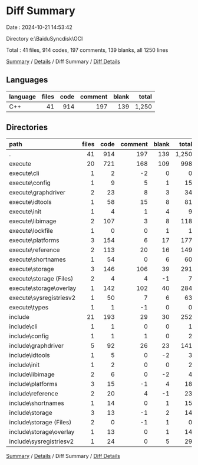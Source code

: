 # Diff Summary

Date : 2024-10-21 14:53:42

Directory e:\\BaiduSyncdisk\\OCI

Total : 41 files,  914 codes, 197 comments, 139 blanks, all 1250 lines

[Summary](results.md) / [Details](details.md) / Diff Summary / [Diff Details](diff-details.md)

## Languages
| language | files | code | comment | blank | total |
| :--- | ---: | ---: | ---: | ---: | ---: |
| C++ | 41 | 914 | 197 | 139 | 1,250 |

## Directories
| path | files | code | comment | blank | total |
| :--- | ---: | ---: | ---: | ---: | ---: |
| . | 41 | 914 | 197 | 139 | 1,250 |
| execute | 20 | 721 | 168 | 109 | 998 |
| execute\\cli | 1 | 2 | -2 | 0 | 0 |
| execute\\config | 1 | 9 | 5 | 1 | 15 |
| execute\\graphdriver | 2 | 23 | 8 | 3 | 34 |
| execute\\idtools | 1 | 58 | 15 | 8 | 81 |
| execute\\init | 1 | 4 | 1 | 4 | 9 |
| execute\\libimage | 2 | 107 | 3 | 8 | 118 |
| execute\\lockfile | 1 | 0 | 0 | 1 | 1 |
| execute\\platforms | 3 | 154 | 6 | 17 | 177 |
| execute\\reference | 2 | 113 | 20 | 16 | 149 |
| execute\\shortnames | 1 | 54 | 0 | 6 | 60 |
| execute\\storage | 3 | 146 | 106 | 39 | 291 |
| execute\\storage (Files) | 2 | 4 | 4 | -1 | 7 |
| execute\\storage\\overlay | 1 | 142 | 102 | 40 | 284 |
| execute\\sysregistriesv2 | 1 | 50 | 7 | 6 | 63 |
| execute\\types | 1 | 1 | -1 | 0 | 0 |
| include | 21 | 193 | 29 | 30 | 252 |
| include\\cli | 1 | 1 | 0 | 0 | 1 |
| include\\config | 1 | 1 | 1 | 0 | 2 |
| include\\graphdriver | 5 | 92 | 26 | 23 | 141 |
| include\\idtools | 1 | 5 | 0 | -2 | 3 |
| include\\init | 1 | 2 | 0 | 0 | 2 |
| include\\libimage | 2 | 6 | 0 | -2 | 4 |
| include\\platforms | 3 | 15 | -1 | 4 | 18 |
| include\\reference | 2 | 20 | 4 | -1 | 23 |
| include\\shortnames | 1 | 14 | 0 | 1 | 15 |
| include\\storage | 3 | 13 | -1 | 2 | 14 |
| include\\storage (Files) | 2 | 0 | -1 | 1 | 0 |
| include\\storage\\overlay | 1 | 13 | 0 | 1 | 14 |
| include\\sysregistriesv2 | 1 | 24 | 0 | 5 | 29 |

[Summary](results.md) / [Details](details.md) / Diff Summary / [Diff Details](diff-details.md)